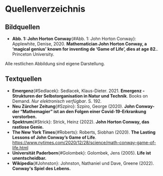# Quellenverzeichnis

## Bildquellen
- **Abb. 1: John Horton Conway**{#Abb. 1: John Horton Conway}: Applewhite, Denise, 2020. **Mathematician John Horton Conway, a ‘magical genius’ known for inventing de ‘Game of Life’, dies at age 82.**. Princeton University. <!-- https://www.princeton.edu/news/2020/04/14/mathematician-john-horton-conway-magical-genius-known-inventing-game-life-dies-age -->

Alle restlichen Abbildung sind eigene Darstellung.

## Textquellen
- **Emergenz**{#Sedlacek}: Sedlacek, Klaus-Dieter. 2021. **Emergenz - Strukturen der Selbstorganisation in Natur und Technik**. Books on Demand. *Nur elektronisch verfügbar*. S. 192.
- **Neu Zürcher Zeitung**{#Szpiro}: Szpiro, George (2020). **John Conway- der “Mathemagier” ist an den Folgen einer Covid-19-Erkrankung verstorben.** <!--https://www.nzz.ch/wissenschaft/john-conway-der-mathemagier-starb-an-den-folgen-einer-covid-19-erkrankung-ld.1552062-->
- **Spektrum**{#Strick}: Strick, Heinz (2022). **John Horton Conway, das rastlose Genie.** <!--https://www.spektrum.de/wissen/mathematik-john-horton-conway-das-rastlose-genie/1996372-->
- **The New York Times**{#Roberts}: Roberts, Siobhan (2020). **The Lasting Lessons of John Conway’s Game of Life**. <https://www.nytimes.com/2020/12/28/science/math-conway-game-of-life.html>
- **Universität Paderborn**{#Golombek}: Golombek, Jens (2005). **Life ist unentscheidbar.** <!--https://www.i1.cs.uni-bonn.de/lib/exe/fetch.php?media=lehre:ss16:vl-algo-ii:gol_unentscheidbar.pdf-->
- **Wikipedia**{#Johnston}: Johnston, Nathaniel und Dave, Greene (2022). **Conway's Spiel des Lebens.** <!--https://de.wikipedia.org/wiki/Conways_Spiel_des_Lebens-->

